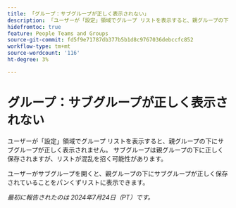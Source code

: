 ```yaml
---
title: 「グループ：サブグループが正しく表示されない」
description: 「ユーザーが「設定」領域でグループ リストを表示すると、親グループの下にサブグループが正しく表示されません。 サブグループは親グループの下に正しく保存されますが、リストが混乱を招く可能性があります。」
hidefromtoc: true
feature: People Teams and Groups
source-git-commit: fd5f9e71787db377b5b1d8c9767036debccfc852
workflow-type: tm+mt
source-wordcount: '116'
ht-degree: 3%

---
```



# グループ：サブグループが正しく表示されない

ユーザーが「設定」領域でグループ リストを表示すると、親グループの下にサブグループが正しく表示されません。 サブグループは親グループの下に正しく保存されますが、リストが混乱を招く可能性があります。

ユーザーがサブグループを開くと、親グループの下にサブグループが正しく保存されていることをパンくずリストに表示できます。

_最初に報告されたのは 2024年7月24日（PT）です。_
